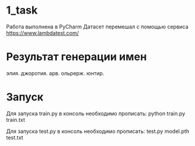 # 1_task
Работа выполнена в PyCharm
Датасет перемешал с помощью сервиса https://www.lambdatest.com/
# Результат генерации имен
элия.
джоротия.
арв.
ольрерж.
юнтир.

# Запуск
Для запуска train.py в консоль необходимо прописать:
python train.py train.txt

Для запуска test.py в консоль необходимо прописать:
test.py model.pth test.txt
